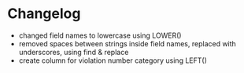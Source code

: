 # Changelog

- changed field names to lowercase using LOWER()
- removed spaces between strings inside field names, replaced with underscores, using find & replace
- create column for violation number category using LEFT()